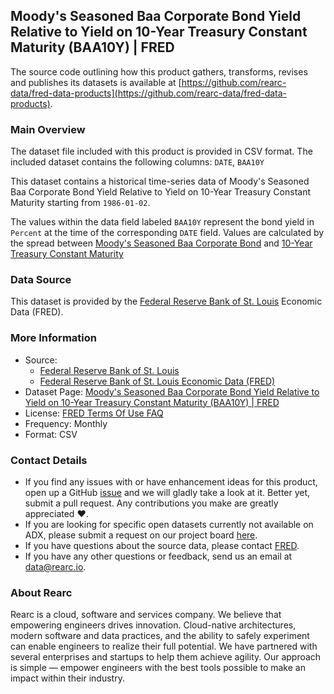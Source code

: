 ## Moody's Seasoned Baa Corporate Bond Yield Relative to Yield on 10-Year Treasury Constant Maturity (BAA10Y) | FRED

The source code outlining how this product gathers, transforms, revises and publishes its datasets is available at [https://github.com/rearc-data/fred-data-products](https://github.com/rearc-data/fred-data-products).

### Main Overview
The dataset file included with this product is provided in CSV format. The included dataset contains the following columns: 
`DATE`, `BAA10Y`

This dataset contains a historical time-series data of Moody's Seasoned Baa Corporate Bond Yield Relative to Yield on 10-Year Treasury Constant Maturity starting from `1986-01-02`. 
 
The values within the data field labeled `BAA10Y` represent the bond yield in `Percent` at the time of the corresponding `DATE` field. Values are calculated by the spread between [Moody's Seasoned Baa Corporate Bond](https://fred.stlouisfed.org/series/DBAA) and [10-Year Treasury Constant Maturity](https://fred.stlouisfed.org/series/BC_10YEAR)

### Data Source
This dataset is provided by the [Federal Reserve Bank of St. Louis](https://fred.stlouisfed.org/) Economic Data (FRED). 

### More Information
- Source: 
  - [Federal Reserve Bank of St. Louis](https://www.stlouisfed.org)
  - [Federal Reserve Bank of St. Louis Economic Data (FRED)](https://fred.stlouisfed.org/)
- Dataset Page: [Moody's Seasoned Baa Corporate Bond Yield Relative to Yield on 10-Year Treasury Constant Maturity (BAA10Y) | FRED](https://fred.stlouisfed.org/series/BAA10Y)
- License: [FRED Terms Of Use FAQ](https://fred.stlouisfed.org/legal/)
- Frequency: Monthly
- Format: CSV

### Contact Details
- If you find any issues with or have enhancement ideas for this product, open up a GitHub [issue](https://github.com/rearc-data/fred-permit/issues) and we will gladly take a look at it. Better yet, submit a pull request. Any contributions you make are greatly appreciated :heart:.
- If you are looking for specific open datasets currently not available on ADX, please submit a request on our project board [here](https://github.com/orgs/rearc-data/projects/1).
- If you have questions about the source data, please contact [FRED](https://fred.stlouisfed.org/contactus/).
- If you have any other questions or feedback, send us an email at data@rearc.io.

### About Rearc
Rearc is a cloud, software and services company. We believe that empowering engineers drives innovation. Cloud-native architectures, modern software and data practices, and the ability to safely experiment can enable engineers to realize their full potential. We have partnered with several enterprises and startups to help them achieve agility. Our approach is simple — empower engineers with the best tools possible to make an impact within their industry.
